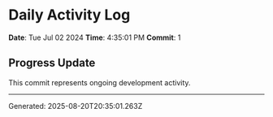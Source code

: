 # Daily Activity Log

**Date**: Tue Jul 02 2024
**Time**: 4:35:01 PM
**Commit**: 1

## Progress Update

This commit represents ongoing development activity.

---
Generated: 2025-08-20T20:35:01.263Z
